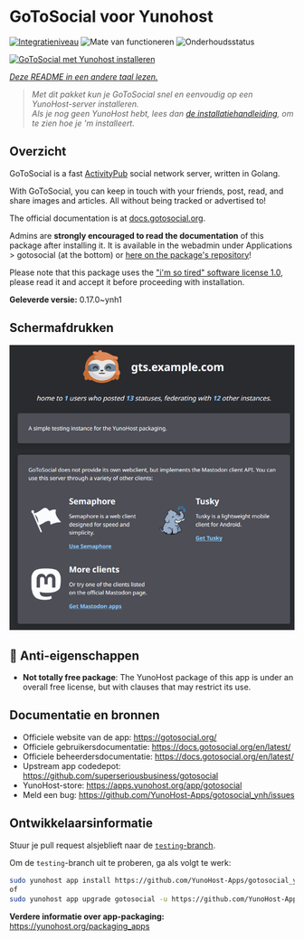 <!--
NB: Deze README is automatisch gegenereerd door <https://github.com/YunoHost/apps/tree/master/tools/readme_generator>
Hij mag NIET handmatig aangepast worden.
-->

# GoToSocial voor Yunohost

[![Integratieniveau](https://dash.yunohost.org/integration/gotosocial.svg)](https://ci-apps.yunohost.org/ci/apps/gotosocial/) ![Mate van functioneren](https://ci-apps.yunohost.org/ci/badges/gotosocial.status.svg) ![Onderhoudsstatus](https://ci-apps.yunohost.org/ci/badges/gotosocial.maintain.svg)

[![GoToSocial met Yunohost installeren](https://install-app.yunohost.org/install-with-yunohost.svg)](https://install-app.yunohost.org/?app=gotosocial)

*[Deze README in een andere taal lezen.](./ALL_README.md)*

> *Met dit pakket kun je GoToSocial snel en eenvoudig op een YunoHost-server installeren.*  
> *Als je nog geen YunoHost hebt, lees dan [de installatiehandleiding](https://yunohost.org/install), om te zien hoe je 'm installeert.*

## Overzicht

GoToSocial is a fast [ActivityPub](https://activitypub.rocks/) social network server, written in Golang.

With GoToSocial, you can keep in touch with your friends, post, read, and share images and articles. All without being tracked or advertised to!

The official documentation is at [docs.gotosocial.org](https://docs.gotosocial.org).  

Admins are **strongly encouraged to read the documentation** of this package after installing it. It is available in the webadmin under Applications > gotosocial (at the bottom) or [here on the package's repository](https://github.com/YunoHost-Apps/gotosocial_ynh/blob/master/doc/ADMIN.md)!

Please note that this package uses the ["i'm so tired" software license 1.0](https://github.com/YunoHost-Apps/gotosocial_ynh/blob/master/LICENSE), please read it and accept it before proceeding with installation.


**Geleverde versie:** 0.17.0~ynh1

## Schermafdrukken

![Schermafdrukken van GoToSocial](./doc/screenshots/screenshot.png)

## :red_circle: Anti-eigenschappen

- **Not totally free package**: The YunoHost package of this app is under an overall free license, but with clauses that may restrict its use.

## Documentatie en bronnen

- Officiele website van de app: <https://gotosocial.org/>
- Officiele gebruikersdocumentatie: <https://docs.gotosocial.org/en/latest/>
- Officiele beheerdersdocumentatie: <https://docs.gotosocial.org/en/latest/>
- Upstream app codedepot: <https://github.com/superseriousbusiness/gotosocial>
- YunoHost-store: <https://apps.yunohost.org/app/gotosocial>
- Meld een bug: <https://github.com/YunoHost-Apps/gotosocial_ynh/issues>

## Ontwikkelaarsinformatie

Stuur je pull request alsjeblieft naar de [`testing`-branch](https://github.com/YunoHost-Apps/gotosocial_ynh/tree/testing).

Om de `testing`-branch uit te proberen, ga als volgt te werk:

```bash
sudo yunohost app install https://github.com/YunoHost-Apps/gotosocial_ynh/tree/testing --debug
of
sudo yunohost app upgrade gotosocial -u https://github.com/YunoHost-Apps/gotosocial_ynh/tree/testing --debug
```

**Verdere informatie over app-packaging:** <https://yunohost.org/packaging_apps>
